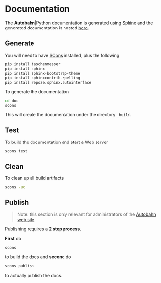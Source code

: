 # Documentation

The **Autobahn**|Python documentation is generated using [Sphinx](http://sphinx.pocoo.org/) and the generated documentation is hosted [here](http://autobahn.ws/python).


## Generate

You will need to have [SCons](http://scons.org/) installed, plus the following

```sh
pip install taschenmesser
pip install sphinx
pip install sphinx-bootstrap-theme
pip install sphinxcontrib-spelling
pip install repoze.sphinx.autointerface
```

To generate the documentation

```sh
cd doc
scons
```

This will create the documentation under the directory `_build`.


## Test

To build the documentation and start a Web server
```sh
scons test
```

## Clean

To clean up all build artifacts

```sh
scons -uc
```

## Publish

> Note: this section is only relevant for administrators of the [Autobahn web site](http://autobahn.ws/).

Publishing requires a **2 step process**.

**First** do

```sh
scons
```

to build the docs and **second** do

```sh
scons publish
```

to actually publish the docs.
